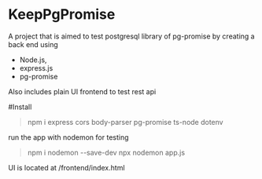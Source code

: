 # KeepPgPromise
A project that is aimed to test postgresql library of pg-promise by creating a back end using 

* Node.js, 
* express.js
* pg-promise 

Also includes plain UI frontend to test rest api

#Install

> npm i express cors body-parser pg-promise ts-node dotenv

run the app with nodemon for testing
> npm i nodemon --save-dev
> npx nodemon app.js

UI is located at /frontend/index.html
